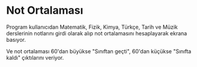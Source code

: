 # Not Ortalaması

Program kullanıcıdan Matematik, Fizik, Kimya, Türkçe, Tarih ve Müzik derslerinin notlarını girdi olarak alıp not ortalamasını hesaplayarak ekrana basıyor. 

Ve not ortalaması 60'dan büyükse "Sınıftan geçti", 60'dan küçükse "Sınıfta kaldı" çıktılarını veriyor.
